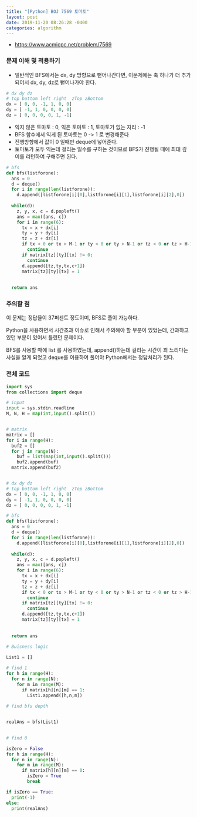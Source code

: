 ```yaml
---
title: "[Python] BOJ 7569 토마토"
layout: post
date: 2019-11-20 08:26:28 -0400
categories: algorithm
---
```




- https://www.acmicpc.net/problem/7569


### 문제 이해 및 적용하기
- 일반적인 BFS에서는 dx, dy 방향으로 뻗어나간다면, 이문제에는 축 하나가 더 추가되어서 dx, dy, dz로 뻗어나가야 한다.

```python
# dx dy dz
# top bottom left right  zTop zBottom
dx = [ 0, 0, -1, 1, 0, 0]
dy = [ -1, 1, 0, 0, 0, 0]
dz = [ 0, 0, 0, 0, 1, -1]
```

- 익지 않은 토마토 : 0, 익은 토마토 : 1, 토마토가 없는 자리 : -1
 - BFS 함수에서 익게 된 토마토는 0 -> 1 로 변경해준다
 - 진행방향에서 값이 0 일때만 deque에 넣어준다.
- 토마토가 모두 익는데 걸리는 일수를 구하는 것이므로 BFS가 진행될 때에 최대 깊이를 리턴하여 구해주면 된다.


```python
# bfs
def bfs(listforone):
  ans = 0
  d = deque()
  for i in range(len(listforone)):
    d.append([listforone[i][0],listforone[i][1],listforone[i][2],0])
  
  while(d):
    z, y, x, c = d.popleft()
    ans = max([ans, c])
    for i in range(6):
      tx = x + dx[i]
      ty = y + dy[i]
      tz = z + dz[i]
      if tx < 0 or tx > M-1 or ty < 0 or ty > N-1 or tz < 0 or tz > H-1 : 
        continue
      if matrix[tz][ty][tx] != 0:
        continue
      d.append([tz,ty,tx,c+1])
      matrix[tz][ty][tx] = 1
      
    
  return ans
```



### 주의할 점
이 문제는 정답율이 37퍼센트 정도이며, BFS로 풀이 가능하다.

Python을 사용하면서 시간초과 이슈로 인해서 주의해야 할 부분이 있었는데, 간과하고 있던 부분이 있어서 틀렸던 문제이다.

BFS를 사용할 때에 list 를 사용하였는데, append()하는데 걸리는 시간이 꾀 느리다는 사실을 알게 되었고 deque를 이용하여 풀어야 Python에서는 정답처리가 된다.





### 전체 코드
```python
import sys
from collections import deque

# input
input = sys.stdin.readline
M, N, H = map(int,input().split())


# matrix
matrix = []
for i in range(H):
  buf2 = []
  for j in range(N):
    buf = list(map(int,input().split()))
    buf2.append(buf)
  matrix.append(buf2)


# dx dy dz
# top bottom left right  zTop zBottom
dx = [ 0, 0, -1, 1, 0, 0]
dy = [ -1, 1, 0, 0, 0, 0]
dz = [ 0, 0, 0, 0, 1, -1]

# bfs
def bfs(listforone):
  ans = 0
  d = deque()
  for i in range(len(listforone)):
    d.append([listforone[i][0],listforone[i][1],listforone[i][2],0])
  
  while(d):
    z, y, x, c = d.popleft()
    ans = max([ans, c])
    for i in range(6):
      tx = x + dx[i]
      ty = y + dy[i]
      tz = z + dz[i]
      if tx < 0 or tx > M-1 or ty < 0 or ty > N-1 or tz < 0 or tz > H-1 : 
        continue
      if matrix[tz][ty][tx] != 0:
        continue
      d.append([tz,ty,tx,c+1])
      matrix[tz][ty][tx] = 1
      
    
  return ans
  
# Buisness logic

List1 = []

# find 1
for h in range(H):
  for n in range(N):
    for m in range(M):
      if matrix[h][n][m] == 1:
        List1.append([h,n,m])
     
# find bfs depth 


realAns = bfs(List1)
  

# find 0

isZero = False
for h in range(H):
  for n in range(N):
    for m in range(M):
      if matrix[h][n][m] == 0:
        isZero = True
        break

if isZero == True:
  print(-1)
else:
  print(realAns)
  
```
